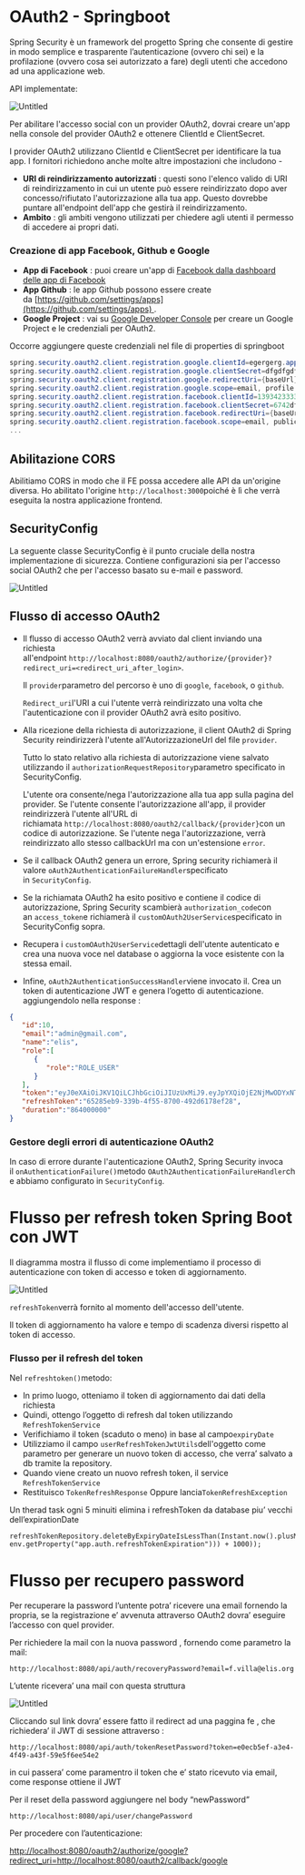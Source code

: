 # OAuth2 - Springboot

Spring Security è un framework del progetto Spring che consente di gestire in modo semplice e trasparente l’autenticazione (ovvero chi sei) e la profilazione (ovvero cosa sei autorizzato a fare) degli utenti che accedono ad una applicazione web.

API implementate:

![Untitled](OAuth2%20-%20Springboot%207008576a77c549b893f7f9d695b75f43/apiList.png)


Per abilitare l'accesso social con un provider OAuth2, dovrai creare un'app nella console del provider OAuth2 e ottenere ClientId e ClientSecret.

I provider OAuth2 utilizzano ClientId e ClientSecret per identificare la tua app. I fornitori richiedono anche molte altre impostazioni che includono -

- **URI di reindirizzamento autorizzati** : questi sono l'elenco valido di URI di reindirizzamento in cui un utente può essere reindirizzato dopo aver concesso/rifiutato l'autorizzazione alla tua app. Questo dovrebbe puntare all'endpoint dell'app che gestirà il reindirizzamento.
- **Ambito** : gli ambiti vengono utilizzati per chiedere agli utenti il permesso di accedere ai propri dati.

### **Creazione di app Facebook, Github e Google**

- **App di Facebook** : puoi creare un'app di [Facebook dalla dashboard delle app di Facebook](https://developers.facebook.com/apps)
- **App Github** : le app Github possono essere create da [https://github.com/settings/apps](https://github.com/settings/apps) .
- **Google Project** : vai su [Google Developer Console](https://console.developers.google.com/) per creare un Google Project e le credenziali per OAuth2.

Occorre aggiungere queste credenziali nel file di properties di springboot

```csharp
spring.security.oauth2.client.registration.google.clientId=egergerg.apps.googleusercontent.com
spring.security.oauth2.client.registration.google.clientSecret=dfgdfgdfgwBUd9
spring.security.oauth2.client.registration.google.redirectUri={baseUrl}/oauth2/callback/{registrationId}
spring.security.oauth2.client.registration.google.scope=email, profile
spring.security.oauth2.client.registration.facebook.clientId=13934233333333
spring.security.oauth2.client.registration.facebook.clientSecret=6742dfgdfg86ecbb9f17fgdfgdfgdf
spring.security.oauth2.client.registration.facebook.redirectUri={baseUrl}/oauth2/callback/{registrationId}
spring.security.oauth2.client.registration.facebook.scope=email, public_profile
...
```

## **Abilitazione CORS**

Abilitiamo CORS in modo che il FE possa accedere alle API da un'origine diversa. Ho abilitato l'origine `http://localhost:3000`poiché è lì che verrà eseguita la nostra applicazione frontend.

## **SecurityConfig**

La seguente classe SecurityConfig è il punto cruciale della nostra implementazione di sicurezza. Contiene configurazioni sia per l'accesso social OAuth2 che per l'accesso basato su e-mail e password.

![Untitled](OAuth2%20-%20Springboot%207008576a77c549b893f7f9d695b75f43/Untitled.png)

## **Flusso di accesso OAuth2**

- Il flusso di accesso OAuth2 verrà avviato dal client inviando una richiesta all'endpoint `http://localhost:8080/oauth2/authorize/{provider}?redirect_uri=<redirect_uri_after_login>`.
    
    Il `provider`parametro del percorso è uno di `google`, `facebook`, o `github`. 
    
    `Redirect_uri`l'URI a cui l'utente verrà reindirizzato una volta che l'autenticazione con il provider OAuth2 avrà esito positivo. 
    
- Alla ricezione della richiesta di autorizzazione, il client OAuth2 di Spring Security reindirizzerà l'utente all'AutorizzazioneUrl del file `provider`.
    
    Tutto lo stato relativo alla richiesta di autorizzazione viene salvato utilizzando il `authorizationRequestRepository`parametro specificato in SecurityConfig.
    
    L'utente ora consente/nega l'autorizzazione alla tua app sulla pagina del provider. Se l'utente consente l'autorizzazione all'app, il provider reindirizzerà l'utente all'URL di richiamata `http://localhost:8080/oauth2/callback/{provider}`con un codice di autorizzazione. Se l'utente nega l'autorizzazione, verrà reindirizzato allo stesso callbackUrl ma con un'estensione `error`.
    
- Se il callback OAuth2 genera un errore, Spring security richiamerà il valore `oAuth2AuthenticationFailureHandler`specificato in `SecurityConfig`.
- Se la richiamata OAuth2 ha esito positivo e contiene il codice di autorizzazione, Spring Security scambierà `authorization_code`con an `access_token`e richiamerà il `customOAuth2UserService`specificato in SecurityConfig sopra.
- Recupera i `customOAuth2UserService`dettagli dell'utente autenticato e crea una nuova voce nel database o aggiorna la voce esistente con la stessa email.
- Infine, `oAuth2AuthenticationSuccessHandler`viene invocato il. Crea un token di autenticazione JWT e genera l’ogetto di autenticazione. aggiungendolo nella response :

```json
{
   "id":10,
   "email":"admin@gmail.com",
   "name":"elis",
   "role":[
      {
         "role":"ROLE_USER"
      }
   ],
   "token":"eyJ0eXAiOiJKV1QiLCJhbGciOiJIUzUxMiJ9.eyJpYXQiOjE2NjMwODYxNTYsImF1ZCI6InNlY3VyZS1hcHAiLCJzdWIiOiIxMCIsImV4cCI6MTY2Mzk1MDE1Niwicm9sIjpbIlJPTEVfVVNFUiJdfQ.HgRvINmHyisQY5xoGHMLNfcjbJkoyf5bb7nJotkIhQClLHgwrRwNvtgknTfVLw0oVUaLf86oONMpUwMReC1f7w",
   "refreshToken":"65285eb9-339b-4f55-8700-492d6178ef28",
   "duration":"864000000"
}
```

### **Gestore degli errori di autenticazione OAuth2**

In caso di errore durante l'autenticazione OAuth2, Spring Security invoca il `onAuthenticationFailure()`metodo `OAuth2AuthenticationFailureHandler`che abbiamo configurato in `SecurityConfig`.

# **Flusso per refresh token Spring Boot con JWT**

Il diagramma mostra il flusso di come implementiamo il processo di autenticazione con token di accesso e token di aggiornamento.

![Untitled](OAuth2%20-%20Springboot%207008576a77c549b893f7f9d695b75f43/Untitled%201.png)

`refreshToken`verrà fornito al momento dell'accesso dell'utente.

Il token di aggiornamento ha valore e tempo di scadenza diversi rispetto al token di accesso.

### Flusso per il refresh del token

Nel `refreshtoken()`metodo:

- In primo luogo, otteniamo il token di aggiornamento dai dati della richiesta
- Quindi, ottengo l’oggetto di refresh dal token utilizzando `RefreshTokenService`
- Verifichiamo il token (scaduto o meno) in base al campo`expiryDate`
- Utilizziamo il campo `userRefreshTokenJwtUtils`dell'oggetto come parametro per generare un nuovo token di accesso, che verra’ salvato a db tramite la repository.
- Quando viene creato un nuovo refresh token, il service `RefreshTokenService`
- Restituisco `TokenRefreshResponse` Oppure lancia`TokenRefreshException`

Un therad task ogni 5 minuiti elimina i refreshToken da database piu’ vecchi dell’expirationDate

```http request
refreshTokenRepository.deleteByExpiryDateIsLessThan(Instant.now().plusMillis(Long.parseLong(Objects.requireNonNull( env.getProperty("app.auth.refreshTokenExpiration"))) + 1000));
```

# **Flusso per recupero password**

Per recuperare la password l’untente potra’ ricevere una email fornendo la propria, se la registrazione e’ avvenuta attraverso OAuth2 dovra’ eseguire l’accesso con quel provider.

Per richiedere la mail con la nuova password , fornendo come parametro la mail:

```http request
http://localhost:8080/api/auth/recoveryPassword?email=f.villa@elis.org
```

L’utente ricevera’ una mail con questa struttura

![Untitled](OAuth2%20-%20Springboot%207008576a77c549b893f7f9d695b75f43/Untitled%202.png)

Cliccando sul link dovra’ essere fatto il redirect ad una paggina fe , che richiedera’ il JWT di sessione attraverso :

```http request
http://localhost:8080/api/auth/tokenResetPassword?token=e0ecb5ef-a3e4-4f49-a43f-59e5f6ee54e2
```

in cui passera’ come paramentro il token che e’ stato ricevuto via email, come response ottiene il JWT

Per il reset della password aggiungere nel body “newPassword” 

```http request
http://localhost:8080/api/user/changePassword
```

Per procedere con l’autenticazione:

[http://localhost:8080/oauth2/authorize/google?redirect_uri=http://localhost:8080/oauth2/callback/google](http://localhost:8080/oauth2/authorize/google?redirect_uri=http://localhost:8080/oauth2/callback/google)